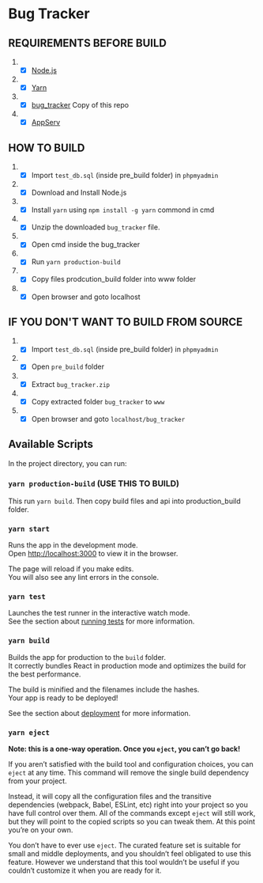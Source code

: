 # Bug Tracker

## REQUIREMENTS BEFORE BUILD

1.  -[x] [Node.js](https://nodejs.org)
2.  -[x] [Yarn](https://yarnpkg.com/g)
3.  -[x] [bug_tracker](https://github.com/krypto-i9/bug-tracker/archive/main.zip) Copy of this repo
4.  -[x] [AppServ](appserv.org)

## HOW TO BUILD

1.  -[x] Import `test_db.sql` (inside pre_build folder) in `phpmyadmin`
2.  -[x] Download and Install Node.js
3.  -[x] Install `yarn` using `npm install -g yarn` commond in cmd
4.  -[x] Unzip the downloaded `bug_tracker` file.
5.  -[x] Open cmd inside the bug_tracker
6.  -[x] Run `yarn production-build`
7.  -[x] Copy files prodcution_build folder into www folder
8.  -[x] Open browser and goto localhost

## IF YOU DON'T WANT TO BUILD FROM SOURCE

1.  -[x] Import `test_db.sql` (inside pre_build folder) in `phpmyadmin`
2.  -[x] Open `pre_build` folder
3.  -[x] Extract `bug_tracker.zip`
4.  -[x] Copy extracted folder `bug_tracker` to `www`
5.  -[x] Open browser and goto `localhost/bug_tracker`

## Available Scripts

In the project directory, you can run:

### `yarn production-build` (USE THIS TO BUILD)

This run `yarn build`. Then copy build files and api into production_build folder.

### `yarn start`

Runs the app in the development mode.\
Open [http://localhost:3000](http://localhost:3000) to view it in the browser.

The page will reload if you make edits.\
You will also see any lint errors in the console.

### `yarn test`

Launches the test runner in the interactive watch mode.\
See the section about [running tests](https://facebook.github.io/create-react-app/docs/running-tests) for more information.

### `yarn build`

Builds the app for production to the `build` folder.\
It correctly bundles React in production mode and optimizes the build for the best performance.

The build is minified and the filenames include the hashes.\
Your app is ready to be deployed!

See the section about [deployment](https://facebook.github.io/create-react-app/docs/deployment) for more information.

### `yarn eject`

**Note: this is a one-way operation. Once you `eject`, you can’t go back!**

If you aren’t satisfied with the build tool and configuration choices, you can `eject` at any time. This command will remove the single build dependency from your project.

Instead, it will copy all the configuration files and the transitive dependencies (webpack, Babel, ESLint, etc) right into your project so you have full control over them. All of the commands except `eject` will still work, but they will point to the copied scripts so you can tweak them. At this point you’re on your own.

You don’t have to ever use `eject`. The curated feature set is suitable for small and middle deployments, and you shouldn’t feel obligated to use this feature. However we understand that this tool wouldn’t be useful if you couldn’t customize it when you are ready for it.
